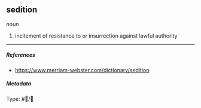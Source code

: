 ## sedition

*noun*

1. incitement of resistance to or insurrection against lawful authority

---

##### References

* https://www.merriam-webster.com/dictionary/sedition

##### Metadata

Type: #💬/💬 
